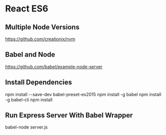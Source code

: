 # React ES6

## Multiple Node Versions 
https://github.com/creationix/nvm

## Babel and Node
https://github.com/babel/example-node-server

## Install Dependencies
npm install --save-dev babel-preset-es2015
npm install -g babel
npm install -g babel-cli
npm install

## Run Express Server With Babel Wrapper
babel-node server.js